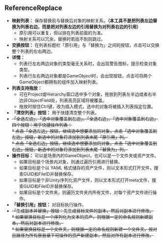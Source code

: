 ## ReferenceReplace

* **映射列表：** 保存替换前与替换后对象的映射关系。**（本工具不是把列表左边替换为列表右边，而是把对列表左边的引用替换为对列表右边的引用）**
  * 原引用可以重复，但以排在列表前面的为准。  
  * 映射关系可以冗余，替换时若找不到则跳过。  
* **交换按钮：** 在列表标题栏「原引用」与「替换为」之间的按钮，点击可以交换整个列表的左右两边。
* **详情：**  
  * 列表行左右两边对象的类型毫无关系时，会出现警告图标，提示检查对象类型。  
  * 列表行左右两边对象都是GameObject时，会出现按钮，点击可将两个GameObject都拥有的组件加入映射列表。  
* **列表支持拖放：**  
  * 可在Project或Hierarchy窗口选中多个对象，拖放到列表左半边或者右半边非ObjectField处，列表高亮区域将被覆盖。  
  * 拖放时按住Ctrl键，改为插入模式，选中的对象将被插入列表指定位置。  
* **「清空列表」按钮：** 用于快捷清空整个列表。  
* ~~「全选左边」、「选中对象覆盖到左边」、「全选右边」、「选中对象覆盖到右边」四个按钮：用于快捷操作列表：~~  
  ~~* 点击「全选左边」按钮，继续选中想要添加的对象，点击「选中对象覆盖到左边」按钮，新选中的对象将添加到列表末尾「原引用」列。~~  
  ~~* 点击「全选右边」按钮，继续选中想要添加的对象，点击「选中对象覆盖到右边」按钮，新选中的对象将添加到列表末尾「替换为」列。~~  
* **操作目标：** 可以是场景内的GameObject，也可以是一个文件夹或资产文件。  
  * 如果目标是个场景内对象，则通过遍历引用进行替换。  
  * 如果目标是个以 YAML 格式储存的资产文件，则以文本形式打开文件，搜索GUID和FileID并替换保存。
  * 如果目标是个非Unity序列化资产文件，则以文本形式打开meta文件，搜索GUID和FileID并替换保存。
  * 如果目标是个文件夹，则遍历文件夹内所有文件，对每个资产文件进行操作。  
* **「替换引用」按钮：** 对目标执行操作。  
* ~~「生成副本并替换」按钮：先生成目标文件的副本，然后对副本进行修改。~~  
  ~~* 如果替换目标是一个序列化为文本的资产，则根据一定的命名规则新建副本，然后对副本进行修改。~~  
  ~~* 如果替换目标是一个文件夹，则根据一定的命名规则新建一个文件夹，按对应路径为所有原目录下可操作的资产新建副本，然后对所有副本进行修改。~~  